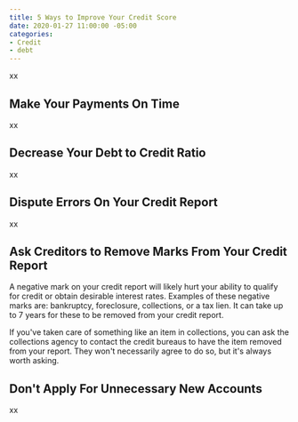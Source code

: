 ```yaml
---
title: 5 Ways to Improve Your Credit Score
date: 2020-01-27 11:00:00 -05:00
categories:
- Credit
- debt
---
```


xx

## Make Your Payments On Time

xx

## Decrease Your Debt to Credit Ratio

xx

## Dispute Errors On Your Credit Report

xx

## Ask Creditors to Remove Marks From Your Credit Report

A negative mark on your credit report will likely hurt your ability to qualify for credit or obtain desirable interest rates. Examples of these negative marks are: bankruptcy, foreclosure, collections, or a tax lien. It can take up to 7 years for these to be removed from your credit report.

If you've taken care of something like an item in collections, you can ask the collections agency to contact the credit bureaus to have the item removed from your report. They won't necessarily agree to do so, but it's always worth asking.

## Don't Apply For Unnecessary New Accounts

xx